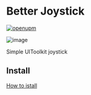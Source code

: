 # Better Joystick
[![openupm](https://img.shields.io/npm/v/com.uurha.betterjoystick?label=openupm&registry_uri=https://package.openupm.com)](https://openupm.com/packages/com.uurha.betterjoystick/)

![image](https://user-images.githubusercontent.com/22265817/227740413-aa3fafb1-9e93-48e8-9968-6d07655118fa.png)

Simple UIToolkit joystick

## Install
[How to istall](https://github.com/uurha/BetterPluginCollection/wiki/How-to-install)
